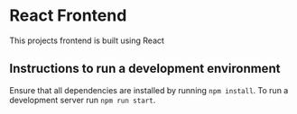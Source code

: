 # React Frontend

This projects frontend is built using React

## Instructions to run a development environment

Ensure that all dependencies are installed by running `npm install`. To run a development server run `npm run start`.
